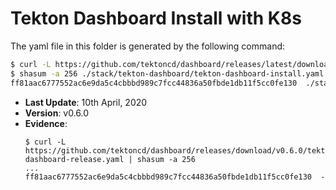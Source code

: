 # Tekton Dashboard Install with K8s

The yaml file in this folder is generated by the following command:

```bash
$ curl -L https://github.com/tektoncd/dashboard/releases/latest/download/tekton-dashboard-release.yaml > ./stack/tekton-dashboard/tekton-dashboard-install.yaml
$ shasum -a 256 ./stack/tekton-dashboard/tekton-dashboard-install.yaml
ff81aac6777552ac6e9da5c4cbbbd989c7fcc44836a50fbde1db11f5cc0fe130  ./stack/tekton-dashboard/tekton-dashboard-install.yaml
```

- **Last Update**: 10th April, 2020
- **Version**: v0.6.0
- **Evidence**:
  ```
  $ curl -L https://github.com/tektoncd/dashboard/releases/download/v0.6.0/tekton-dashboard-release.yaml | shasum -a 256
  ...
  ff81aac6777552ac6e9da5c4cbbbd989c7fcc44836a50fbde1db11f5cc0fe130  -
  ```
